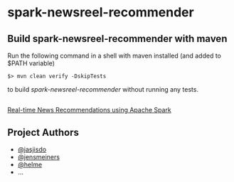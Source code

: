 # spark-newsreel-recommender

## Build spark-newsreel-recommender with maven

Run the following command in a shell with maven installed (and added to $PATH variable)

```
$> mvn clean verify -DskipTests
```

to build *spark-newsreel-recommender* without running any tests. 

##

[Real-time News Recommendations using Apache Spark](http://ceur-ws.org/Vol-1609/16090628.pdf)

## Project Authors

* [@jasjisdo](https://github.com/jasjisdo)
* [@jensmeiners](https://github.com/JensMeiners)
* [@helme](https://github.com/helme)
* ...
